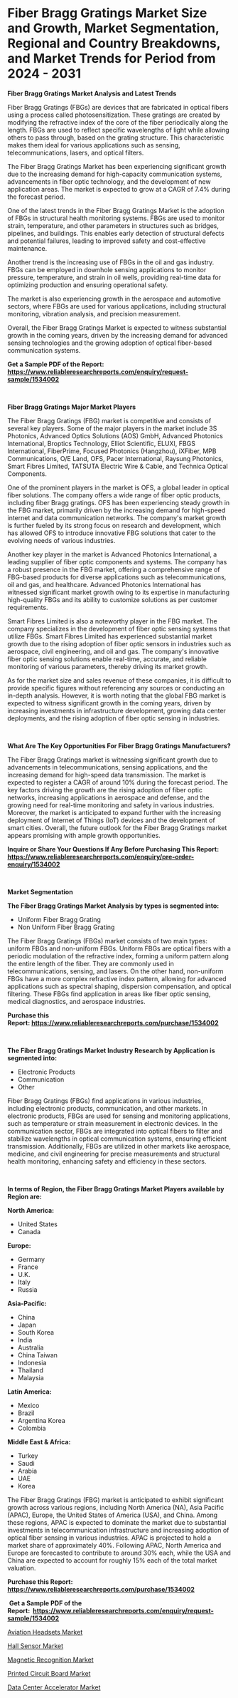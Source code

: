 <p><h1>Fiber Bragg Gratings Market Size and Growth, Market Segmentation, Regional and Country Breakdowns, and Market Trends for Period from 2024 -  2031</h1></p><p><strong>Fiber Bragg Gratings Market Analysis and Latest Trends</strong></p>
<p><p>Fiber Bragg Gratings (FBGs) are devices that are fabricated in optical fibers using a process called photosensitization. These gratings are created by modifying the refractive index of the core of the fiber periodically along the length. FBGs are used to reflect specific wavelengths of light while allowing others to pass through, based on the grating structure. This characteristic makes them ideal for various applications such as sensing, telecommunications, lasers, and optical filters.</p><p>The Fiber Bragg Gratings Market has been experiencing significant growth due to the increasing demand for high-capacity communication systems, advancements in fiber optic technology, and the development of new application areas. The market is expected to grow at a CAGR of 7.4% during the forecast period.</p><p>One of the latest trends in the Fiber Bragg Gratings Market is the adoption of FBGs in structural health monitoring systems. FBGs are used to monitor strain, temperature, and other parameters in structures such as bridges, pipelines, and buildings. This enables early detection of structural defects and potential failures, leading to improved safety and cost-effective maintenance.</p><p>Another trend is the increasing use of FBGs in the oil and gas industry. FBGs can be employed in downhole sensing applications to monitor pressure, temperature, and strain in oil wells, providing real-time data for optimizing production and ensuring operational safety.</p><p>The market is also experiencing growth in the aerospace and automotive sectors, where FBGs are used for various applications, including structural monitoring, vibration analysis, and precision measurement.</p><p>Overall, the Fiber Bragg Gratings Market is expected to witness substantial growth in the coming years, driven by the increasing demand for advanced sensing technologies and the growing adoption of optical fiber-based communication systems.</p></p>
<p><strong>Get a Sample PDF of the Report:&nbsp; <a href="https://www.reliableresearchreports.com/enquiry/request-sample/1534002">https://www.reliableresearchreports.com/enquiry/request-sample/1534002</a></strong></p>
<p>&nbsp;</p>
<p><strong>Fiber Bragg Gratings Major Market Players</strong></p>
<p><p>The Fiber Bragg Gratings (FBG) market is competitive and consists of several key players. Some of the major players in the market include 3S Photonics, Advanced Optics Solutions (AOS) GmbH, Advanced Photonics International, Broptics Technology, Elliot Scientific, ELUXI, FBGS International, FiberPrime, Focused Photonics (Hangzhou), iXFiber, MPB Communications, O/E Land, OFS, Pacer International, Raysung Photonics, Smart Fibres Limited, TATSUTA Electric Wire & Cable, and Technica Optical Components. </p><p>One of the prominent players in the market is OFS, a global leader in optical fiber solutions. The company offers a wide range of fiber optic products, including fiber Bragg gratings. OFS has been experiencing steady growth in the FBG market, primarily driven by the increasing demand for high-speed internet and data communication networks. The company's market growth is further fueled by its strong focus on research and development, which has allowed OFS to introduce innovative FBG solutions that cater to the evolving needs of various industries.</p><p>Another key player in the market is Advanced Photonics International, a leading supplier of fiber optic components and systems. The company has a robust presence in the FBG market, offering a comprehensive range of FBG-based products for diverse applications such as telecommunications, oil and gas, and healthcare. Advanced Photonics International has witnessed significant market growth owing to its expertise in manufacturing high-quality FBGs and its ability to customize solutions as per customer requirements.</p><p>Smart Fibres Limited is also a noteworthy player in the FBG market. The company specializes in the development of fiber optic sensing systems that utilize FBGs. Smart Fibres Limited has experienced substantial market growth due to the rising adoption of fiber optic sensors in industries such as aerospace, civil engineering, and oil and gas. The company's innovative fiber optic sensing solutions enable real-time, accurate, and reliable monitoring of various parameters, thereby driving its market growth.</p><p>As for the market size and sales revenue of these companies, it is difficult to provide specific figures without referencing any sources or conducting an in-depth analysis. However, it is worth noting that the global FBG market is expected to witness significant growth in the coming years, driven by increasing investments in infrastructure development, growing data center deployments, and the rising adoption of fiber optic sensing in industries.</p></p>
<p>&nbsp;</p>
<p><strong>What Are The Key Opportunities For Fiber Bragg Gratings Manufacturers?</strong></p>
<p><p>The Fiber Bragg Gratings market is witnessing significant growth due to advancements in telecommunications, sensing applications, and the increasing demand for high-speed data transmission. The market is expected to register a CAGR of around 10% during the forecast period. The key factors driving the growth are the rising adoption of fiber optic networks, increasing applications in aerospace and defense, and the growing need for real-time monitoring and safety in various industries. Moreover, the market is anticipated to expand further with the increasing deployment of Internet of Things (IoT) devices and the development of smart cities. Overall, the future outlook for the Fiber Bragg Gratings market appears promising with ample growth opportunities.</p></p>
<p><strong>Inquire or Share Your Questions If Any Before Purchasing This Report: <a href="https://www.reliableresearchreports.com/enquiry/pre-order-enquiry/1534002">https://www.reliableresearchreports.com/enquiry/pre-order-enquiry/1534002</a></strong></p>
<p>&nbsp;</p>
<p><strong>Market Segmentation</strong></p>
<p><strong>The Fiber Bragg Gratings Market Analysis by types is segmented into:</strong></p>
<p><ul><li>Uniform Fiber Bragg Grating</li><li>Non Uniform Fiber Bragg Grating</li></ul></p>
<p><p>The Fiber Bragg Gratings (FBGs) market consists of two main types: uniform FBGs and non-uniform FBGs. Uniform FBGs are optical fibers with a periodic modulation of the refractive index, forming a uniform pattern along the entire length of the fiber. They are commonly used in telecommunications, sensing, and lasers. On the other hand, non-uniform FBGs have a more complex refractive index pattern, allowing for advanced applications such as spectral shaping, dispersion compensation, and optical filtering. These FBGs find application in areas like fiber optic sensing, medical diagnostics, and aerospace industries.</p></p>
<p><strong>Purchase this Report:&nbsp;<a href="https://www.reliableresearchreports.com/purchase/1534002">https://www.reliableresearchreports.com/purchase/1534002</a></strong></p>
<p>&nbsp;</p>
<p><strong>The Fiber Bragg Gratings Market Industry Research by Application is segmented into:</strong></p>
<p><ul><li>Electronic Products</li><li>Communication</li><li>Other</li></ul></p>
<p><p>Fiber Bragg Gratings (FBGs) find applications in various industries, including electronic products, communication, and other markets. In electronic products, FBGs are used for sensing and monitoring applications, such as temperature or strain measurement in electronic devices. In the communication sector, FBGs are integrated into optical fibers to filter and stabilize wavelengths in optical communication systems, ensuring efficient transmission. Additionally, FBGs are utilized in other markets like aerospace, medicine, and civil engineering for precise measurements and structural health monitoring, enhancing safety and efficiency in these sectors.</p></p>
<p>&nbsp;</p>
<p><strong>In terms of Region, the Fiber Bragg Gratings Market Players available by Region are:</strong></p>
<p>
    <p> <strong> North America: </strong>
        <ul>
            <li>United States</li>
            <li>Canada</li>
        </ul>
        </p> 
    <p> <strong> Europe: </strong>
        <ul>
            <li>Germany</li>
            <li>France</li>
            <li>U.K.</li>
            <li>Italy</li>
            <li>Russia</li>
        </ul>
        </p> 
    <p> <strong> Asia-Pacific: </strong>
        <ul>
            <li>China</li>
            <li>Japan</li>
            <li>South Korea</li>
            <li>India</li>
            <li>Australia</li>
            <li>China Taiwan</li>
            <li>Indonesia</li>
            <li>Thailand</li>
            <li>Malaysia</li>
        </ul>
        </p> 
    <p> <strong> Latin America: </strong>
        <ul>
            <li>Mexico</li>
            <li>Brazil</li>
            <li>Argentina Korea</li>
            <li>Colombia</li>
        </ul>
        </p> 
    <p> <strong> Middle East & Africa: </strong>
        <ul>
            <li>Turkey</li>
            <li>Saudi</li>
            <li>Arabia</li>
            <li>UAE</li>
            <li>Korea</li>
        </ul>
    </p>
    </p>
<p><p>The Fiber Bragg Gratings (FBG) market is anticipated to exhibit significant growth across various regions, including North America (NA), Asia Pacific (APAC), Europe, the United States of America (USA), and China. Among these regions, APAC is expected to dominate the market due to substantial investments in telecommunication infrastructure and increasing adoption of optical fiber sensing in various industries. APAC is projected to hold a market share of approximately 40%. Following APAC, North America and Europe are forecasted to contribute to around 30% each, while the USA and China are expected to account for roughly 15% each of the total market valuation.</p></p>
<p><strong>Purchase this Report: <a href="https://www.reliableresearchreports.com/purchase/1534002">https://www.reliableresearchreports.com/purchase/1534002</a></strong></p>
<p>&nbsp;<strong>Get a Sample PDF of the Report:&nbsp;&nbsp;<a href="https://www.reliableresearchreports.com/enquiry/request-sample/1534002">https://www.reliableresearchreports.com/enquiry/request-sample/1534002</a></strong></p>
<p><strong></strong></p>
<p><p><a href="https://github.com/rahu1501/Market-Research-Report-List-2/blob/main/aviation-headsets-market.md">Aviation Headsets Market</a></p><p><a href="https://github.com/rahu1503/Market-Research-Report-List-2/blob/main/hall-sensor-market.md">Hall Sensor Market</a></p><p><a href="https://github.com/gshchiplitsov/Market-Research-Report-List-2/blob/main/magnetic-recognition-market.md">Magnetic Recognition Market</a></p><p><a href="https://github.com/rahu1502/Market-Research-Report-List-2/blob/main/printed-circuit-board-market.md">Printed Circuit Board Market</a></p><p><a href="https://github.com/rahu1505/Market-Research-Report-List-2/blob/main/data-center-accelerator-market.md">Data Center Accelerator Market</a></p></p>